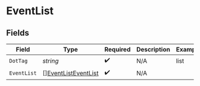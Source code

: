 # EventList


## Fields

| Field                                                             | Type                                                              | Required                                                          | Description                                                       | Example                                                           |
| ----------------------------------------------------------------- | ----------------------------------------------------------------- | ----------------------------------------------------------------- | ----------------------------------------------------------------- | ----------------------------------------------------------------- |
| `DotTag`                                                          | *string*                                                          | :heavy_check_mark:                                                | N/A                                                               | list                                                              |
| `EventList`                                                       | [][EventListEventList](../../models/shared/eventlisteventlist.md) | :heavy_check_mark:                                                | N/A                                                               |                                                                   |